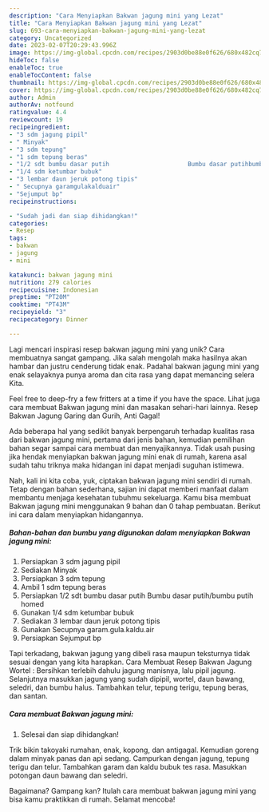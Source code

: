 ```yaml
---
description: "Cara Menyiapkan Bakwan jagung mini yang Lezat"
title: "Cara Menyiapkan Bakwan jagung mini yang Lezat"
slug: 693-cara-menyiapkan-bakwan-jagung-mini-yang-lezat
category: Uncategorized
date: 2023-02-07T20:29:43.996Z
image: https://img-global.cpcdn.com/recipes/2903d0be88e0f626/680x482cq70/bakwan-jagung-mini-foto-resep-utama.jpg
hideToc: false
enableToc: true
enableTocContent: false
thumbnail: https://img-global.cpcdn.com/recipes/2903d0be88e0f626/680x482cq70/bakwan-jagung-mini-foto-resep-utama.jpg
cover: https://img-global.cpcdn.com/recipes/2903d0be88e0f626/680x482cq70/bakwan-jagung-mini-foto-resep-utama.jpg
author: Admin
authorAv: notfound
ratingvalue: 4.4
reviewcount: 19
recipeingredient:
- "3 sdm jagung pipil"
- " Minyak"
- "3 sdm tepung"
- "1 sdm tepung beras"
- "1/2 sdt bumbu dasar putih                      Bumbu dasar putihbumbu putih homed"
- "1/4 sdm ketumbar bubuk"
- "3 lembar daun jeruk potong tipis"
- " Secupnya garamgulakalduair"
- "Sejumput bp"
recipeinstructions:

- "Sudah jadi dan siap dihidangkan!"
categories:
- Resep
tags:
- bakwan
- jagung
- mini

katakunci: bakwan jagung mini 
nutrition: 279 calories
recipecuisine: Indonesian
preptime: "PT20M"
cooktime: "PT43M"
recipeyield: "3"
recipecategory: Dinner

---
```





Lagi mencari inspirasi resep bakwan jagung mini yang unik? Cara membuatnya sangat gampang. Jika salah mengolah maka hasilnya akan hambar dan justru cenderung tidak enak. Padahal bakwan jagung mini yang enak selayaknya punya aroma dan cita rasa yang dapat memancing selera Kita.





Feel free to deep-fry a few fritters at a time if you have the space. Lihat juga cara membuat Bakwan jagung mini dan masakan sehari-hari lainnya. Resep Bakwan Jagung Garing dan Gurih, Anti Gagal!

Ada beberapa hal yang sedikit banyak berpengaruh terhadap kualitas rasa dari bakwan jagung mini, pertama dari jenis bahan, kemudian pemilihan bahan segar sampai cara membuat dan menyajikannya. Tidak usah pusing jika hendak menyiapkan bakwan jagung mini enak di rumah, karena asal sudah tahu triknya maka hidangan ini dapat menjadi suguhan istimewa.






Nah, kali ini kita coba, yuk, ciptakan bakwan jagung mini sendiri di rumah. Tetap dengan bahan sederhana, sajian ini dapat memberi manfaat dalam membantu menjaga kesehatan tubuhmu sekeluarga. Kamu bisa membuat Bakwan jagung mini menggunakan 9 bahan dan 0 tahap pembuatan. Berikut ini cara dalam menyiapkan hidangannya.

<!--inarticleads1-->

##### Bahan-bahan dan bumbu yang digunakan dalam menyiapkan Bakwan jagung mini:

1. Persiapkan 3 sdm jagung pipil
1. Sediakan  Minyak
1. Persiapkan 3 sdm tepung
1. Ambil 1 sdm tepung beras
1. Persiapkan 1/2 sdt bumbu dasar putih                      Bumbu dasar putih/bumbu putih homed
1. Gunakan 1/4 sdm ketumbar bubuk
1. Sediakan 3 lembar daun jeruk potong tipis
1. Gunakan  Secupnya garam.gula.kaldu.air
1. Persiapkan Sejumput bp


Tapi terkadang, bakwan jagung yang dibeli rasa maupun teksturnya tidak sesuai dengan yang kita harapkan. Cara Membuat Resep Bakwan Jagung Wortel : Bersihkan terlebih dahulu jagung manisnya, lalu pipil jagung. Selanjutnya masukkan jagung yang sudah dipipil, wortel, daun bawang, seledri, dan bumbu halus. Tambahkan telur, tepung terigu, tepung beras, dan santan. 

<!--inarticleads2-->

##### Cara membuat Bakwan jagung mini:


1. Selesai dan siap dihidangkan!

Trik bikin takoyaki rumahan, enak, kopong, dan antigagal. Kemudian goreng dalam minyak panas dan api sedang. Campurkan dengan jagung, tepung terigu dan telur. Tambahkan garam dan kaldu bubuk tes rasa. Masukkan potongan daun bawang dan seledri. 

Bagaimana? Gampang kan? Itulah cara membuat bakwan jagung mini yang bisa kamu praktikkan di rumah. Selamat mencoba!
